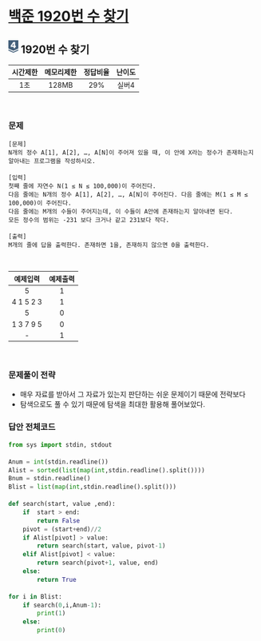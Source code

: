
# [백준 1920번 수 찾기](https://www.acmicpc.net/problem/1920)

## <img src="https://raw.githubusercontent.com/gudals-kim/Studyroom/0c61bf1ad9b6434ff624dbab4012654df8c92b01/codingtest/img/rank/silver_4.svg" width="20"> 1920번 수 찾기

| 시간제한 |메모리제한|정답비율| 난이도 |
|:----:|:---:|:---:|:---:|
|  1초  |128MB|29%| 실버4 |

<br>

### 문제

```
[문제]
N개의 정수 A[1], A[2], …, A[N]이 주어져 있을 때, 이 안에 X라는 정수가 존재하는지 알아내는 프로그램을 작성하시오.

[입력]
첫째 줄에 자연수 N(1 ≤ N ≤ 100,000)이 주어진다.
다음 줄에는 N개의 정수 A[1], A[2], …, A[N]이 주어진다. 다음 줄에는 M(1 ≤ M ≤ 100,000)이 주어진다.
다음 줄에는 M개의 수들이 주어지는데, 이 수들이 A안에 존재하는지 알아내면 된다. 
모든 정수의 범위는 -231 보다 크거나 같고 231보다 작다.

[출력]
M개의 줄에 답을 출력한다. 존재하면 1을, 존재하지 않으면 0을 출력한다.
```


<br>

|   예제입력    | 예제출력 |
|:---------:|:----:|
|     5     |  1   |
| 4 1 5 2 3 |  1   |
|     5     |  0   |
| 1 3 7 9 5 |  0   |
|     -     |  1   |



<br>

### 문제풀이 전략


- 매우 자료를 받아서 그 자료가 있는지 판단하는 쉬운 문제이기 때문에 전략보다
- 탐색으로도 풀 수 있기 때문에 탐색을 최대한 활용해 풀어보았다.

### 답안 전체코드

```py
from sys import stdin, stdout

Anum = int(stdin.readline())
Alist = sorted(list(map(int,stdin.readline().split())))
Bnum = stdin.readline()
Blist = list(map(int,stdin.readline().split()))

def search(start, value ,end):
    if  start > end:
        return False
    pivot = (start+end)//2
    if Alist[pivot] > value:
        return search(start, value, pivot-1)
    elif Alist[pivot] < value:
        return search(pivot+1, value, end)
    else: 
        return True

for i in Blist:
    if search(0,i,Anum-1):
        print(1)
    else:
        print(0)
```
